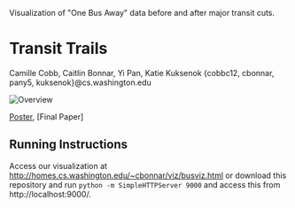 Visualization of "One Bus Away" data before and after major transit cuts.

Transit Trails
===============
Camille Cobb, Caitlin Bonnar, Yi Pan, Katie Kuksenok {cobbc12, cbonnar, pany5, kuksenok}@cs.washington.edu


![Overview](overview.png)

[Poster](https://github.com/CSE512-14W/fp-jheer-kanitw/raw/master/final/poster-jheer-kanitw.pdf),
[Final Paper]

## Running Instructions

Access our visualization at http://homes.cs.washington.edu/~cbonnar/viz/busviz.html or download this repository and run `python -m SimpleHTTPServer 9000` and access this from http://localhost:9000/.

